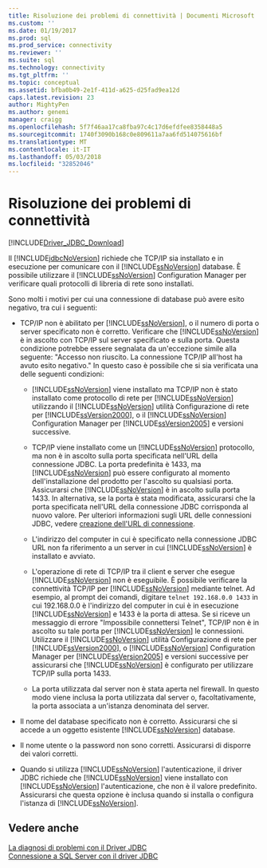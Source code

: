 ```yaml
---
title: Risoluzione dei problemi di connettività | Documenti Microsoft
ms.custom: ''
ms.date: 01/19/2017
ms.prod: sql
ms.prod_service: connectivity
ms.reviewer: ''
ms.suite: sql
ms.technology: connectivity
ms.tgt_pltfrm: ''
ms.topic: conceptual
ms.assetid: bfba0b49-2e1f-411d-a625-d25fad9ea12d
caps.latest.revision: 23
author: MightyPen
ms.author: genemi
manager: craigg
ms.openlocfilehash: 5f7f46aa17ca8fba97c4c17d6efdfee8358448a5
ms.sourcegitcommit: 1740f3090b168c0e809611a7aa6fd514075616bf
ms.translationtype: MT
ms.contentlocale: it-IT
ms.lasthandoff: 05/03/2018
ms.locfileid: "32852046"
---
```

# <a name="troubleshooting-connectivity"></a>Risoluzione dei problemi di connettività
[!INCLUDE[Driver_JDBC_Download](../../includes/driver_jdbc_download.md)]

  Il [!INCLUDE[jdbcNoVersion](../../includes/jdbcnoversion_md.md)] richiede che TCP/IP sia installato e in esecuzione per comunicare con il [!INCLUDE[ssNoVersion](../../includes/ssnoversion_md.md)] database. È possibile utilizzare il [!INCLUDE[ssNoVersion](../../includes/ssnoversion_md.md)] Configuration Manager per verificare quali protocolli di libreria di rete sono installati.  
  
 Sono molti i motivi per cui una connessione di database può avere esito negativo, tra cui i seguenti:  
  
-   TCP/IP non è abilitato per [!INCLUDE[ssNoVersion](../../includes/ssnoversion_md.md)], o il numero di porta o server specificato non è corretto. Verificare che [!INCLUDE[ssNoVersion](../../includes/ssnoversion_md.md)] è in ascolto con TCP/IP sul server specificato e sulla porta. Questa condizione potrebbe essere segnalata da un'eccezione simile alla seguente: "Accesso non riuscito. La connessione TCP/IP all'host ha avuto esito negativo." In questo caso è possibile che si sia verificata una delle seguenti condizioni:  
  
    -   [!INCLUDE[ssNoVersion](../../includes/ssnoversion_md.md)] viene installato ma TCP/IP non è stato installato come protocollo di rete per [!INCLUDE[ssNoVersion](../../includes/ssnoversion_md.md)] utilizzando il [!INCLUDE[ssNoVersion](../../includes/ssnoversion_md.md)] utilità Configurazione di rete per [!INCLUDE[ssVersion2000](../../includes/ssversion2000_md.md)], o il [!INCLUDE[ssNoVersion](../../includes/ssnoversion_md.md)] Configuration Manager per [!INCLUDE[ssVersion2005](../../includes/ssversion2005_md.md)] e versioni successive.  
  
    -   TCP/IP viene installato come un [!INCLUDE[ssNoVersion](../../includes/ssnoversion_md.md)] protocollo, ma non è in ascolto sulla porta specificata nell'URL della connessione JDBC. La porta predefinita è 1433, ma [!INCLUDE[ssNoVersion](../../includes/ssnoversion_md.md)] può essere configurato al momento dell'installazione del prodotto per l'ascolto su qualsiasi porta. Assicurarsi che [!INCLUDE[ssNoVersion](../../includes/ssnoversion_md.md)] è in ascolto sulla porta 1433. In alternativa, se la porta è stata modificata, assicurarsi che la porta specificata nell'URL della connessione JDBC corrisponda al nuovo valore. Per ulteriori informazioni sugli URL delle connessioni JDBC, vedere [creazione dell'URL di connessione](../../connect/jdbc/building-the-connection-url.md).  
  
    -   L'indirizzo del computer in cui è specificato nella connessione JDBC URL non fa riferimento a un server in cui [!INCLUDE[ssNoVersion](../../includes/ssnoversion_md.md)] è installato e avviato.  
  
    -   L'operazione di rete di TCP/IP tra il client e server che esegue [!INCLUDE[ssNoVersion](../../includes/ssnoversion_md.md)] non è eseguibile. È possibile verificare la connettività TCP/IP per [!INCLUDE[ssNoVersion](../../includes/ssnoversion_md.md)] mediante telnet. Ad esempio, al prompt dei comandi, digitare `telnet 192.168.0.0 1433` in cui 192.168.0.0 è l'indirizzo del computer in cui è in esecuzione [!INCLUDE[ssNoVersion](../../includes/ssnoversion_md.md)] e 1433 è la porta di attesa. Se si riceve un messaggio di errore "Impossibile connettersi Telnet", TCP/IP non è in ascolto su tale porta per [!INCLUDE[ssNoVersion](../../includes/ssnoversion_md.md)] le connessioni. Utilizzare il [!INCLUDE[ssNoVersion](../../includes/ssnoversion_md.md)] utilità Configurazione di rete per [!INCLUDE[ssVersion2000](../../includes/ssversion2000_md.md)], o [!INCLUDE[ssNoVersion](../../includes/ssnoversion_md.md)] Configuration Manager per [!INCLUDE[ssVersion2005](../../includes/ssversion2005_md.md)] e versioni successive per assicurarsi che [!INCLUDE[ssNoVersion](../../includes/ssnoversion_md.md)] è configurato per utilizzare TCP/IP sulla porta 1433.  
  
    -   La porta utilizzata dal server non è stata aperta nel firewall. In questo modo viene inclusa la porta utilizzata dal server o, facoltativamente, la porta associata a un'istanza denominata del server.  
  
-   Il nome del database specificato non è corretto. Assicurarsi che si accede a un oggetto esistente [!INCLUDE[ssNoVersion](../../includes/ssnoversion_md.md)] database.  
  
-   Il nome utente o la password non sono corretti. Assicurarsi di disporre dei valori corretti.  
  
-   Quando si utilizza [!INCLUDE[ssNoVersion](../../includes/ssnoversion_md.md)] l'autenticazione, il driver JDBC richiede che [!INCLUDE[ssNoVersion](../../includes/ssnoversion_md.md)] viene installato con [!INCLUDE[ssNoVersion](../../includes/ssnoversion_md.md)] l'autenticazione, che non è il valore predefinito. Assicurarsi che questa opzione è inclusa quando si installa o configura l'istanza di [!INCLUDE[ssNoVersion](../../includes/ssnoversion_md.md)].  
  
## <a name="see-also"></a>Vedere anche  
 [La diagnosi di problemi con il Driver JDBC](../../connect/jdbc/diagnosing-problems-with-the-jdbc-driver.md)   
 [Connessione a SQL Server con il driver JDBC](../../connect/jdbc/connecting-to-sql-server-with-the-jdbc-driver.md)  
  
  
